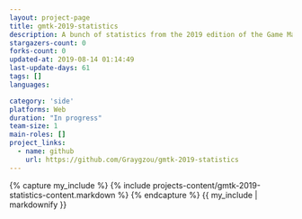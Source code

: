 ```yaml
---
layout: project-page
title: gmtk-2019-statistics
description: A bunch of statistics from the 2019 edition of the Game Maker ToolKit Game Jam
stargazers-count: 0
forks-count: 0
updated-at: 2019-08-14 01:14:49
last-update-days: 61
tags: []
languages: 

category: 'side'
platforms: Web
duration: "In progress"
team-size: 1
main-roles: []
project_links:
  - name: github
    url: https://github.com/Graygzou/gmtk-2019-statistics
---
```

<!---
Gregoire Boiron <gregoire.boiron@gmail.com>
Copyright (c) 2018-2019 Gregoire Boiron  All Rights Reserved.
--->

{% capture my_include %}
{% include projects-content/gmtk-2019-statistics-content.markdown %}
{% endcapture %}
{{ my_include | markdownify }}
